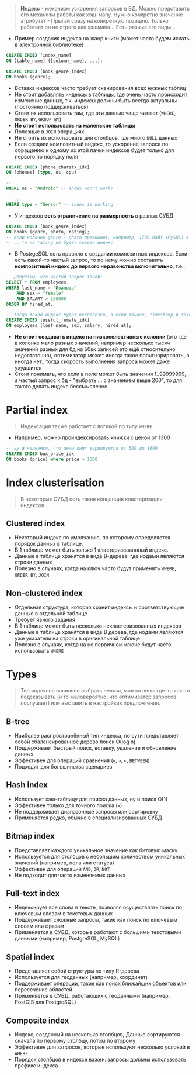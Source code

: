 > **Индекс** - механизм ускорения запросов в БД. 
> Можно представить его механизм работы как хэш-мапу. Нужно конкретно значение атрибута? - Прыгай сразу на конкретную позицию.
> Только работает он не строго как хэшмапа... Есть разные его виды...

* Пример создания индекса на жанр книги (может часто будем искать в электронной библиотеке)
```sql
CREATE INDEX [index_name]
ON [table_name] ([column_name], ...);

CREATE INDEX [book_genre_index]
ON books (genre);
```
* Вставка индексов часто требует сканирования всех нужных таблиц
* Не стоит добавлять индексы в таблицы, где очень часто происходит изменение данных, т.к. индексы должны быть всегда актуальны (постоянно поддерживаться)
* Стоит их использовать там, где эти данные чаще читают (`WHERE`, `ORDER BY`, `GROUP BY`)
* **Не стоит использовать на маленькие таблицы**
* Полезные в `JOIN` операциях
* Не стоить их использовать для столбцов, где много `NULL` данных
* Если создали композитный индекс, то ускорение запроса по обращению к одному из этой пачки индексов будет только для первого по порядку поля
```sql
CREATE INDEX [phone_charstx_idx]
ON [phones] (type, os, cpu)

-- ...
WHERE os = "Android" -- index won't work!

-- ...
WHERE type = "Sensor" -- index is working
```
* У индексов **есть ограничение на размерность** в разных СУБД
```sql
CREATE INDEX [book_genre_index]
ON books (genre, photo, rating);
-- если колонны genre + photo превышают, например, 1700 байт (MySQL) в общей сложности
-- .. то на rating не будет создан индекс
```
* В PostrgeSQL есть правило о создании композитных индексов. Если есть какой-то частый запрос, то по нему можно составить **композитный индекс до первого неравенства включительно**, т.е.:
```sql
-- Допустим, что частый запрос такой:
SELECT * FROM employees 
WHERE last_name = "Иванова"
	AND sex = "female"
	AND SALARY > 150000
ORDER BY hired_at;

-- Тогда такой индекс будет бесполезен, а если точнее, timestamp в таком индексе ничего не даст
CREATE INDEX [useful_female_idx]
ON employees (last_name, sex, salary, hired_at);
```
* **Не стоит создавать индекс на низкоселективные колонки** (это где в колонке мало разных значений, например несколько тысяч значений разных для бд на 50кк записей это ещё относительно недостаточно), оптимизатор может иногда такое проигнорировать, а иногда нет.. тогда скорость выполнения запроса может даже ухудшится
* Стоит понимать, что если в поле может быть значения 1..99999999, а частый запрос к бд - "выбрать ... с значением выше 200", то для такого делать индекс бессмысленно
# Partial index
> Индексация также работает с логикой по типу `WHERE`

* Например, можно проиндексировать книжки с ценой от 1300
```sql 
-- ну и надеемся, что цены книг вариаруются от 500 до 1600
CREATE INDEX bux_price_idx
ON books (price) where price > 1300
```

# Index clusterisation
> В некоторых СУБД есть такая концепция кластеризации индексов...
## Clustered index
* Некоторый индекс по умолчанию, по которому определяется порядок данных в таблице. 
* В 1 таблице может быть только 1 кластеризованнный индекс.
* Данные в таблице хранятся в виде В-дерева, где нодами являются строки данных
* Полезно в случаях, когда на ключ часто будут применять `WHERE`, `ORDER BY`, `JOIN`
## Non-clustered index
* Отдельная структура, которая хранит индексы и соответствующие данные в отдельной таблице
* Требует явного задания
* В 1 таблице может быть несколько некластеризованных индексов
* Данные в таблице хранятся в виде В дерева, где нодами являются уже указатели на строки в оригинальной таблице
* Полезно в случаях, когда на не первичном ключе будут часто использовать `WHERE`
# Types
> Тип индексов насильно выбрать нельзя, можно лишь где-то как-то подсказывать (и то маловероятно, что оптимизатор запросов послушает) или выставить в настройках предпочтения.
## B-tree
* Наиболее распространённый тип индекса, по сути представляет собой сбалансированное дерево поиск O(log n)
* Поддерживает быстрый поиск, вставку, удаление и обновление данных
* Эффективен для операций сравнения (`=`, `>`, `<`, `BETWEEN`)
* Подходит для большинства сценариев
## Hash index
* Использует хэш-таблицу для поиска данных, ну и поиск О(1)
* Эффективен только для точного поиска (`=`)
* Не поддерживает диапазонные запросы или сортировку
* Применяется редко, обычно в специализированных СУБД
## Bitmap index
* Представляет каждого уникальное значение как битовую маску
* Используется для столбцов с небольшим количеством уникальных значений (например, пола или статуса)
* Эффективен для операций `AND`, `OR`, `NOT`
* Не подходит для часто изменяемых данных
## Full-text index
* Индексирует все слова в тексте, позволяя осуществлять поиск по ключевым словам в текстовых данных
* Поддерживает сложные запросы, такие как поиск по ключевым словам или фразам
* Применяется в СУБД, которые работают с большими текстовыми данными (например, PostgreSQL, MySQL)
## Spatial index
* Представляет собой структуры по типу R-дерева
* Используется для геоданных (например, координат)
* Поддерживает операции, такие как поиск ближайших объектов или пересечение областей
* Применяется в СУБД, работающих с геоданными (например, PostGIS для PostgreSQL)
## Composite index
* Индекс, созданный на несколько столбцов, Данные сортируются сначала по первому столбцу, потом по второму
* Эффективен для запросов, которые используют несколько условий в `WHERE`
* Порядок столбцов в индексе важен: запросы должны использовать префикс индекса